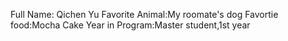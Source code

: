 Full Name: Qichen Yu
Favorite Animal:My roomate's dog
Favortie food:Mocha Cake
Year in Program:Master student,1st year 

